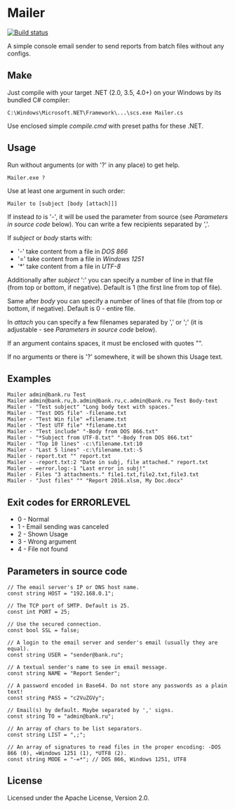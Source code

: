 # Mailer
[![Build status](https://ci.appveyor.com/api/projects/status/ukoqyhda8b706p02/branch/master?svg=true)](https://ci.appveyor.com/project/diev/mailer/branch/master)

A simple console email sender to send reports from batch files without any configs.

## Make
Just compile with your target .NET (2.0, 3.5, 4.0+) on your Windows by its bundled C# compiler:
```
C:\Windows\Microsoft.NET\Framework\...\scs.exe Mailer.cs
```

Use enclosed simple *compile.cmd* with preset paths for these .NET.

## Usage
Run without arguments (or with '?' in any place) to get help.
```
Mailer.exe ?
```

Use at least one argument in such order:
```
Mailer to [subject [body [attach]]]
```

If instead *to* is '-', it will be used the parameter from source (see *Parameters in source code* below).
You can write a few recipients separated by ','.

If *subject* or *body* starts with:
* '-' take content from a file in *DOS 866*
* '=' take content from a file in *Windows 1251*
* '\*' take content from a file in *UTF-8*

Additionally after *subject* ':' you can specify a number of line in that file (from top or bottom, if negative). Default is 1 (the first line from top of file).

Same after *body* you can specify a number of lines of that file (from top or bottom, if negative). Default is 0 - entire file.

In *attach* you can specify a few filenames separated by ',' or ';' (it is adjustable - see *Parameters in source code* below).

If an argument contains spaces, it must be enclosed with quotes "".

If no arguments or there is '?' somewhere, it will be shown this Usage text.

## Examples
```
Mailer admin@bank.ru Test
Mailer admin@bank.ru,b.admin@bank.ru,c.admin@bank.ru Test Body-text
Mailer - "Test subject" "Long body text with spaces."
Mailer - "Test DOS file" -filename.txt
Mailer - "Test Win file" =filename.txt
Mailer - "Test UTF file" *filename.txt
Mailer - "Test include" "-Body from DOS 866.txt"
Mailer - "*Subject from UTF-8.txt" "-Body from DOS 866.txt"
Mailer - "Top 10 lines" -c:\filename.txt:10
Mailer - "Last 5 lines" -c:\filename.txt:-5
Mailer - report.txt "" report.txt
Mailer - -report.txt:2 "Date in subj, file attached." report.txt
Mailer - =error.log:-1 "Last error in subj!"
Mailer - Files "3 attachments." file1.txt,file2.txt,file3.txt
Mailer - "Just files" "" "Report 2016.xlsm, My Doc.docx"
```

## Exit codes for ERRORLEVEL
* 0 - Normal
* 1 - Email sending was canceled
* 2 - Shown Usage
* 3 - Wrong argument
* 4 - File not found

## Parameters in source code
```
// The email server's IP or DNS host name.
const string HOST = "192.168.0.1";

// The TCP port of SMTP. Default is 25.
const int PORT = 25;

// Use the secured connection.
const bool SSL = false;

// A login to the email server and sender's email (usually they are equal).
const string USER = "sender@bank.ru";

// A textual sender's name to see in email message.
const string NAME = "Report Sender";

// A password encoded in Base64. Do not store any passwords as a plain text!
const string PASS = "c2VuZGVy";

// Email(s) by default. Maybe separated by ',' signs.
const string TO = "admin@bank.ru";

// An array of chars to be list separators.
const string LIST = ",;";

// An array of signatures to read files in the proper encoding: -DOS 866 (0), =Windows 1251 (1), *UTF8 (2).
const string MODE = "-=*"; // DOS 866, Windows 1251, UTF8
```

## License
Licensed under the Apache License, Version 2.0.

